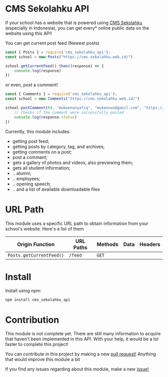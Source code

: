 # CMS Sekolahku API
If your school has a website that is powered using [CMS Sekolahku](https://sekolahku.web.id) (especially in Indonesia), you can get every* online public data on the website using this API!

You can get current post feed (Newest posts)
```js
const { Posts } = require('cms_sekolahku_api');
const school = new Posts("https://cms.sekolahku.web.id/")

school.getCurrentFeed().then((response) => {
    console.log(response)
})
```

or even, post a comment!
```js
const { Comments } = require('cms_sekolahku_api');
const school = new Comments("https://cms.sekolahku.web.id/")

school.postComment(69, "mukeenanyafiq", "mukeenan@gmail.com", "https://example.com", "Merdeka!").then((response) => {
    // Checks if the comment were successfully posted
    console.log(response.status)
})
```

Currently, this module includes:
- getting post feed;
- getting posts by category, tag, and archives;
- getting comments on a post;
- post a comment;
- gets a gallery of photos and videos, also previewing them;
- gets all student information;
- .. alumni;
- .. employees;
- .. opening speech;
- .. and a list of available downloadable files

# URL Path
This module uses a specific URL path to obtain information from your school's website. Here's a list of them

| Origin Function          | URL Paths | Methods | Data | Headers |
| ---------------          | --------- | ------- | ---- | ------- |
| `Posts.getCurrentFeed()` | `/feed`   | `GET`   |      |         |

# Install
Install using npm:
```
npm install cms_sekolahku_api
```

# Contribution
This module is not complete yet. There are still many information to acquire that haven't been implemented in this API.
With your help, it would be a lot faster to complete this project!

You can contribute in this project by making a new [pull request!](https://github.com/mukeenanyafiq/cms_sekolahku_api/pulls) Anything that would improve this module a bit

If you find any issues regarding about this module, make a new [issue!](https://github.com/mukeenanyafiq/cms_sekolahku_api/issues/new)